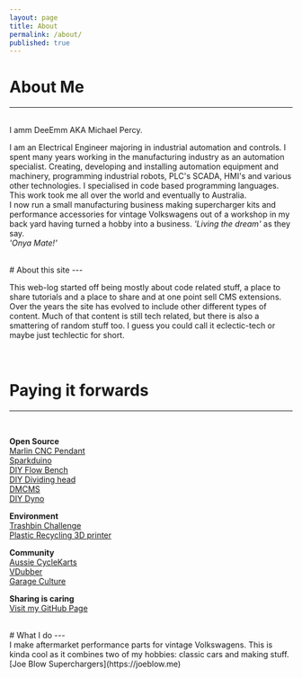 ```yaml
---
layout: page
title: About
permalink: /about/
published: true
---
```


# About Me
---
<BR>
I amm DeeEmm AKA Michael Percy.  

I am an Electrical Engineer majoring in industrial automation and controls. I spent many years working in the manufacturing industry as an automation specialist. Creating, developing and installing automation equipment and machinery, programming industrial robots, PLC's SCADA, HMI's and various other technologies. I specialised in code based programming languages. This work took me all over the world and eventually to Australia.  
I now run a small manufacturing business making supercharger kits and performance accessories for vintage Volkswagens out of a workshop in my back yard having turned a hobby into a business. _'Living the dream'_ as they say.  
_'Onya Mate!'_



<BR>
# About this site
---
<BR>
  
  
This web-log started off being mostly about code related stuff, a place to share tutorials and a place to share and at one point sell CMS extensions. Over the years the site has evolved to include other different types of content. Much of that content is still tech related, but there is also a smattering of random stuff too. I guess you could call it eclectic-tech or maybe just techlectic for short.  
<BR><BR>



# Paying it forwards
---
<BR>

**Open Source**  
[Marlin CNC Pendant](https://github.com/DeeEmm/Marlin-CNC-Pendant)  
[Sparkduino](https://github.com/DeeEmm/sparkduino)  
[DIY Flow Bench](https://github.com/DeeEmm/DIY-Flow-Bench)   
[DIY Dividing head](https://github.com/DeeEmm/DIY-Dividing-Head)  
[DMCMS](https://sourceforge.net/projects/dmcms/)  
[DIY Dyno](https://sourceforge.net/projects/diydyno/)  


**Environment**  
[Trashbin Challenge](https://trashbinchallenge.org)  
[Plastic Recycling 3D printer](https://DeeEmm.com)  


**Community**  
[Aussie CycleKarts](https://cyclekarts.com.au)  
[VDubber](https://vdubber.com)  
[Garage Culture](https://garageculture.com)  


**Sharing is caring**  
[Visit my GitHub Page](https://github.com/DeeEmm)  


<br>
# What I do  
---
<br>
I make aftermarket performance parts for vintage Volkswagens.  
This is kinda cool as it combines two of my hobbies: classic cars and making stuff.  
[Joe Blow Superchargers](https://joeblow.me)  